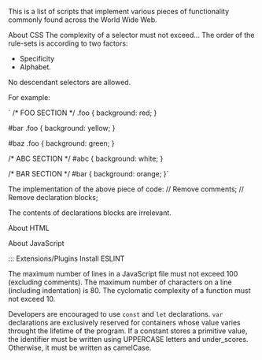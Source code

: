This is a list of scripts that implement various pieces of functionality commonly
found across the World Wide Web.


About CSS
The complexity of a selector must not exceed...
The order of the rule-sets is according to two factors:
  * Specificity
  * Alphabet.
  
No descendant selectors are allowed.
  
For example:

`
/* FOO SECTION */
.foo {
  background: red;
}

#bar .foo {
  background: yellow;
}

#baz .foo {
  background: green;
} 

/* ABC SECTION */
#abc {
  background: white;
}

/* BAR SECTION */
#bar {
  background: orange;
}`

The implementation of the above piece of code:
// Remove comments;
// Remove declaration blocks;


The contents of declarations blocks are irrelevant.



About HTML


About JavaScript

::: Extensions/Plugins
Install ESLINT

The maximum number of lines in a JavaScript file must not exceed 100 (excluding comments).
The maximum number of characters on a line (including indentation) is 80.
The cyclomatic complexity of a function must not exceed 10.


Developers are encouraged to use `const` and `let` declarations. 
`var` declarations are exclusively reserved for containers whose value varies throught the lifetime of the program.
If a constant stores a primitive value, the identifier must be written using UPPERCASE letters and under_scores. Otherwise, it must be written as camelCase.

